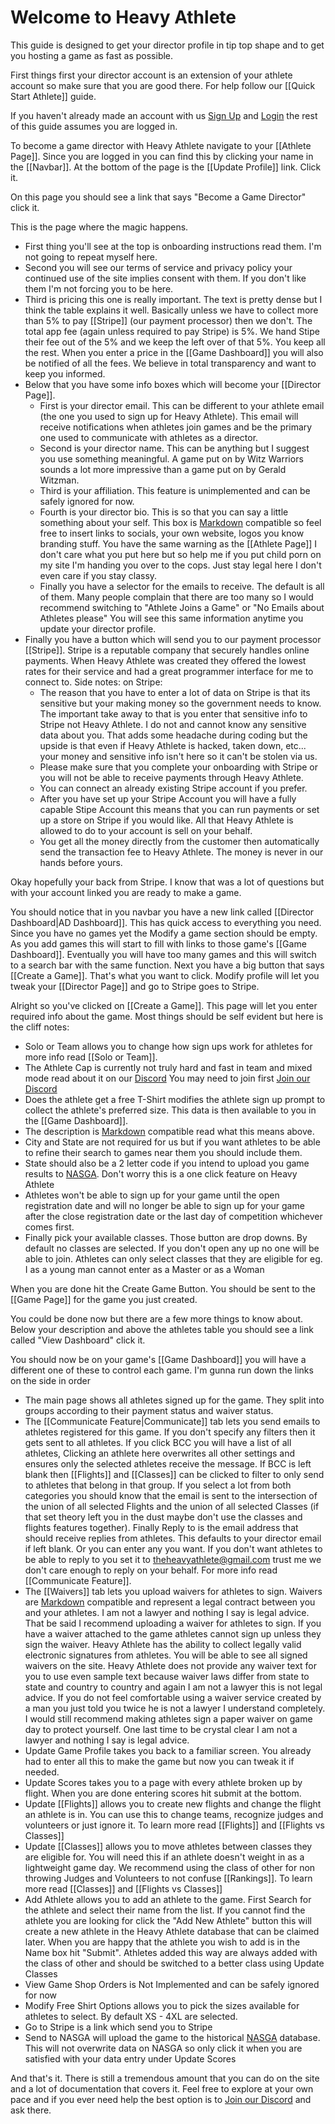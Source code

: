 # Welcome to Heavy Athlete

This guide is designed to get your director profile in tip top shape and to get you hosting a game as fast as possible.

First things first your director account is an extension of your athlete account so make sure that you are good there. For help follow our [[Quick Start Athlete]] guide.

If you haven't already made an account with us [Sign Up](https://heavyathlete.com/auth/register/) and [Login](https://heavyathlete.com/auth/login/) the rest of this guide assumes you are logged in. 

To become a game director with Heavy Athlete navigate to your [[Athlete Page]]. Since you are logged in you can find this by clicking your name in the [[Navbar]]. At the bottom of the page is the [[Update Profile]] link. Click it.

On this page you should see a link that says "Become a Game Director" click it.

This is the page where the magic happens. 
- First thing you'll see at the top is onboarding instructions read them. I'm not going to repeat myself here. 
- Second you will see our terms of service and privacy policy your continued use of the site implies consent with them. If you don't like them I'm not forcing you to be here. 
- Third is pricing this one is really important. The text is pretty dense but I think the table explains it well. Basically unless we have to collect more than 5% to pay [[Stripe]] (our payment processor) then we don't. The total app fee (again unless required to pay Stripe) is 5%. We hand Stipe their fee out of the 5% and we keep the left over of that 5%. You keep all the rest. When you enter a price in the [[Game Dashboard]] you will also be notified of all the fees. We believe in total transparency and want to keep you informed.
- Below that you have some info boxes which will become your [[Director Page]].
	* First is your director email. This can be different to your athlete email (the one you used to sign up for Heavy Athlete). This email will receive notifications when athletes join games and be the primary one used to communicate with athletes as a director.
	* Second is your director name. This can be anything but I suggest you use something meaningful. A game put on by Witz Warriors sounds a lot more impressive than a game put on by Gerald Witzman. 
	* Third is your affiliation. This feature is unimplemented and can be safely ignored for now.
	* Fourth is your director bio. This is so that you can say a little something about your self. This box is [Markdown](https://www.markdownguide.org/basic-syntax/) compatible so feel free to insert links to socials, your own website, logos you know branding stuff. You have the same warning as the [[Athlete Page]] I don't care what you put here but so help me if you put child porn on my site I'm handing you over to the cops. Just stay legal here I don't even care if you stay classy.
	* Finally you have a selector for the emails to receive. The default is all of them. Many people complain that there are too many so I would recommend switching to "Athlete Joins a Game" or "No Emails about Athletes please"
	You will see this same information anytime you update your director profile.
- Finally you have a button which will send you to our payment processor [[Stripe]]. Stripe is a reputable company that securely handles online payments. When Heavy Athlete was created they offered the lowest rates for their service and had a great programmer interface for me to connect to. 
	Side notes: on Stripe: 
	* The reason that you have to enter a lot of data on Stripe is that its sensitive but your making money so the government needs to know. The important take away to that is you enter that sensitive info to Stripe not Heavy Athlete. I do not and cannot know any sensitive data about you. That adds some headache during coding but the upside is that even if Heavy Athlete is hacked, taken down, etc... your money and sensitive info isn't here so it can't be stolen via us. 
	* Please make sure that you complete your onboarding with Stripe or you will not be able to receive payments through Heavy Athlete.
	* You can connect an already existing Stripe account if you prefer.
	* After you have set up your Stripe Account you will have a fully capable Stipe Account this means that you can run payments or set up a store on Stripe if you would like. All that Heavy Athlete is allowed to do to your account is sell on your behalf. 
	* You get all the money directly from the customer then automatically send the transaction fee to Heavy Athlete. The money is never in our hands before yours.

Okay hopefully your back from Stripe. I know that was a lot of questions but with your account linked you are ready to make a game. 

You should notice that in you navbar you have a new link called [[Director Dashboard|AD Dashboard]]. This has quick access to everything you need. Since you have no games yet the Modify a game section should be empty. As you add games this will start to fill with links to those game's [[Game Dashboard]]. Eventually you will have too many games and this will switch to a search bar with the same function. Next you have a big button that says [[Create a Game]]. That's what you want to click. Modify profile will let you tweak your [[Director Page]] and go to Stripe goes to Stripe. 

Alright so you've clicked on [[Create a Game]]. This page will let you enter required info about the game. Most things should be self evident but here is the cliff notes:
- Solo or Team allows you to change how sign ups work for athletes for more info read [[Solo or Team]].
- The Athlete Cap is currently not truly hard and fast in team and mixed mode read about it on our [Discord](https://discord.com/channels/1196144078795067512/1202224076408762448.) You may need to join first [Join our Discord](https://discord.gg/76C2WeTV9B)
- Does the athlete get a free T-Shirt modifies the athlete sign up prompt to collect the athlete's preferred size. This data is then available to you in the [[Game Dashboard]].
- The description is [Markdown](https://www.markdownguide.org/basic-syntax/) compatible read what this means above.
- City and State are not required for us but if you want athletes to be able to refine their search to games near them you should include them. 
- State should also be a 2 letter code if you intend to upload you game results to [NASGA](http://nasgaweb.com/dbase/main.asp). Don't worry this is a one click feature on Heavy Athlete
- Athletes won't be able to sign up for your game until the open registration date and will no longer be able to sign up for your game after the close registration date or the last day of competition whichever comes first.
- Finally pick your available classes. Those button are drop downs. By default no classes are selected. If you don't open any up no one will be able to join. Athletes can only select classes that they are eligible for eg. I as a young man cannot enter as a Master or as a Woman

When you are done hit the Create Game Button. You should be sent to the [[Game Page]] for the game you just created. 

You could be done now but there are a few more things to know about. Below your description and above the athletes table you should see a link called "View Dashboard" click it.

You should now be on your game's [[Game Dashboard]] you will have a different one of these to control each game. I'm gunna run down the links on the side in order
- The main page shows all athletes signed up for the game. They split into groups according to their payment status and waiver status.
- The [[Communicate Feature|Communicate]] tab lets you send emails to athletes registered for this game. If you don't specify any filters then it gets sent to all athletes. If you click BCC you will have a list of all athletes, Clicking an athlete here overwrites all other settings and ensures only the selected athletes receive the message. If BCC is left blank then [[Flights]] and [[Classes]] can be clicked to filter to only send to athletes that belong in that group. If you select a lot from both categories you should know that the email is sent to the intersection of the union of all selected Flights and the union of all selected Classes (if that set theory left you in the dust maybe don't use the classes and flights features together). Finally Reply to is the email address that should receive replies from athletes. This defaults to your director email if left blank. Or you can enter any you want. If you don't want athletes to be able to reply to you set it to theheavyathlete@gmail.com trust me we don't care enough to reply on your behalf. For more info read [[Communicate Feature]].
- The [[Waivers]] tab lets you upload waivers for athletes to sign. Waivers are [Markdown](https://www.markdownguide.org/basic-syntax/) compatible and represent a legal contract between you and your athletes. I am not a lawyer and nothing I say is legal advice. That be said I recommend uploading a waiver for athletes to sign. If you have a waiver attached to the game athletes cannot sign up unless they sign the waiver. Heavy Athlete has the ability to collect legally valid electronic signatures from athletes. You will be able to see all signed waivers on the site. Heavy Athlete does not provide any waiver text for you to use even sample text because waiver laws differ from state to state and country to country and again I am not a lawyer this is not legal advice. If you do not feel comfortable using a waiver service created by a man you just told you twice he is not a lawyer I understand completely. I would still recommend making athletes sign a paper waiver on game day to protect yourself. One last time to be crystal clear I am not a lawyer and nothing I say is legal advice.
- Update Game Profile takes you back to a familiar screen. You already had to enter all this to make the game but now you can tweak it if needed.
- Update Scores takes you to a page with every athlete broken up by flight. When you are done entering scores hit submit at the bottom.
- Update [[Flights]] allows you to create new flights and change the flight an athlete is in. You can use this to change teams, recognize judges and volunteers or just ignore it. To learn more read [[Flights]] and [[Flights vs Classes]]
- Update [[Classes]] allows you to move athletes between classes they are eligible for. You will need this if an athlete doesn't weight in as a lightweight game day. We recommend using the class of other for non throwing Judges and Volunteers to not confuse [[Rankings]]. To learn more read [[Classes]] and [[Flights vs Classes]]
- Add Athlete allows you to add an athlete to the game. First Search for the athlete and select their name from the list. If you cannot find the athlete you are looking for click the "Add New Athlete" button this will create a new athlete in the Heavy Athlete database that can be claimed later. When you are happy that the athlete you wish to add is in the Name box hit "Submit". Athletes added this way are always added with the class of other and should be switched to a better class using Update Classes
- View Game Shop Orders is Not Implemented and can be safely ignored for now
- Modify Free Shirt Options allows you to pick the sizes available for athletes to select. By default XS - 4XL are selected.
- Go to Stripe is a link which send you to Stripe
- Send to NASGA will upload the game to the historical [NASGA](http://http://www.nasgaweb.com/dbase/main.asp) database. This will not overwrite data on NASGA so only click it when you are satisfied with your data entry under Update Scores

And that's it. There is still a tremendous amount that you can do on the site and a lot of documentation that covers it. Feel free to explore at your own pace and if you ever need help the best option is to [Join our Discord](https://discord.gg/76C2WeTV9B) and ask there.